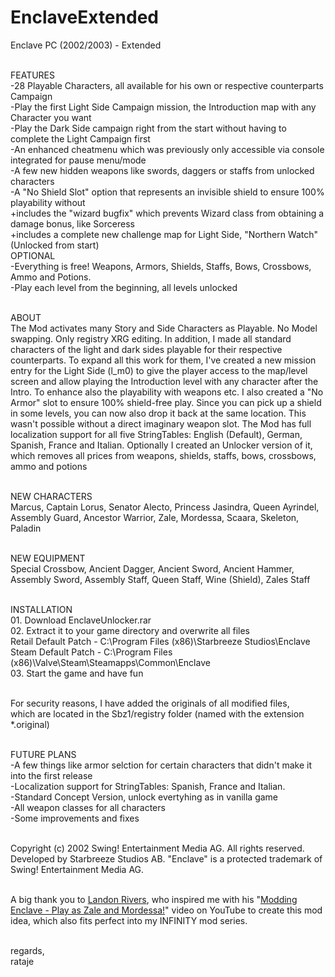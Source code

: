 # EnclaveExtended
Enclave PC (2002/2003) - Extended

<br>FEATURES
<br>-28 Playable Characters, all available for his own or respective counterparts Campaign
<br>-Play the first Light Side Campaign mission, the Introduction map with any Character you want
<br>-Play the Dark Side campaign right from the start without having to complete the Light Campaign first
<br>-An enhanced cheatmenu which was previously only accessible via console integrated for pause menu/mode
<br>-A few new hidden weapons like swords, daggers or staffs from unlocked characters
<br>-A "No Shield Slot" option that represents an invisible shield to ensure 100% playability without
<br>+includes the "wizard bugfix" which prevents Wizard class from obtaining a damage bonus, like Sorceress
<br>+includes a complete new challenge map for Light Side, "Northern Watch" (Unlocked from start)
<br>OPTIONAL
<br>-Everything is free! Weapons, Armors, Shields, Staffs, Bows, Crossbows, Ammo and Potions.
<br>-Play each level from the beginning, all levels unlocked

<br>ABOUT
<br>The Mod activates many Story and Side Characters as Playable. No Model swapping. Only registry XRG editing. In addition, I made all standard characters of the light and dark sides playable for their respective counterparts. To expand all this work for them, I've created a new mission entry for the Light Side (l_m0) to give the player access to the map/level screen and allow playing the Introduction level with any character after the Intro. To enhance also the playability with weapons etc. I also created a "No Armor" slot to ensure 100% shield-free play. Since you can pick up a shield in some levels, you can now also drop it back at the same location. This wasn't possible without a direct imaginary weapon slot. The Mod has full localization support for all five StringTables: English (Default), German, Spanish, France and Italian. Optionally I created an Unlocker version of it, which removes all prices from weapons, shields, staffs, bows, crossbows, ammo and potions

<br>NEW CHARACTERS
<br>Marcus, Captain Lorus, Senator Alecto, Princess Jasindra, Queen Ayrindel, Assembly Guard, Ancestor Warrior, Zale, Mordessa, Scaara, Skeleton, Paladin

<br>NEW EQUIPMENT
<br>Special Crossbow, Ancient Dagger, Ancient Sword, Ancient Hammer, Assembly Sword, Assembly Staff, Queen Staff, Wine (Shield), Zales Staff

<br>INSTALLATION
<br>01. Download EnclaveUnlocker.rar
<br>02. Extract it to your game directory and overwrite all files
<br>Retail Default Patch - C:\Program Files (x86)\Starbreeze Studios\Enclave
<br>Steam Default Patch - C:\Program Files (x86)\Valve\Steam\Steamapps\Common\Enclave
<br>03. Start the game and have fun

<br>For security reasons, I have added the originals of all modified files,
<br>which are located in the Sbz1/registry folder (named with the extension *.original)

<br>FUTURE PLANS
<br>-A few things like armor selction for certain characters that didn't make it into the first release
<br>-Localization support for StringTables: Spanish, France and Italian.
<br>-Standard Concept Version, unlock evertyhing as in vanilla game
<br>-All weapon classes for all characters
<br>-Some improvements and fixes

<br>Copyright (c) 2002 Swing! Entertainment Media AG. All rights reserved. 
<br>Developed by Starbreeze Studios AB. "Enclave" is a protected trademark of Swing!
Entertainment Media AG.

<br>A big thank you to [Landon Rivers](https://github.com/landonrivers), who inspired me with his "[Modding Enclave - Play as Zale and Mordessa!](https://www.youtube.com/watch?v=Q5MVluRYvf8)" video on
YouTube to create this mod idea, which also fits perfect into my INFINITY mod series.

<br>regards,
<br>rataje 
